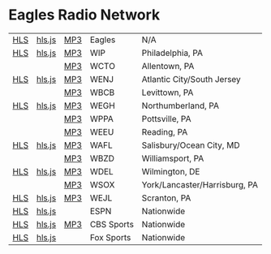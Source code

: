 # Eagles Radio Network

<link rel="stylesheet" type="text/css" href="css/markdown.css">
<link rel="shortcut icon" href="ico/favicon.png" type="image/x-icon">

| | | | | |
|---|---|---|---|---|
| [HLS](https://live.amperwave.net/manifest/audacy-eagles2aac-hlsc.m3u8) | [hls.js](/hlsjsaudio.html?stream=https://live.amperwave.net/manifest/audacy-eagles2aac-hlsc.m3u8) | [MP3](https://live.amperwave.net/direct/audacy-eagles2aac-imc.aac) | Eagles | N/A |
| [HLS](https://live.amperwave.net/manifest/audacy-wipfmaac-hlsc.m3u8) | [hls.js](/hlsjsaudio.html?stream=https://live.amperwave.net/manifest/audacy-wipfmaac-hlsc.m3u8) | [MP3](https://live.amperwave.net/direct/audacy-wipfmaac-imc.aac) | WIP | Philadelphia, PA |
| | | [MP3](https://playerservices.streamtheworld.com/api/livestream-redirect/WCTOFM.mp3) | WCTO | Allentown, PA |
| [HLS](https://live.amperwave.net/manifest/townsquare-wenjfmaac-hlsc3.m3u8) | [hls.js](/hlsjsaudio.html?stream=https://live.amperwave.net/manifest/townsquare-wenjfmaac-hlsc3.m3u8) | [MP3](https://live.amperwave.net/direct/townsquare-wenjfmaac-imc3.aac) | WENJ | Atlantic City/South Jersey |
| | | [MP3](http://live.wbcb1490.com:88/broadwavehigh.mp3) | WBCB | Levittown, PA |
| [HLS](https://live.amperwave.net/manifest/sunbury-weghfmaac-hlsc2.m3u8) | [hls.js](/hlsjsaudio.html?stream=https://live.amperwave.net/manifest/sunbury-weghfmaac-hlsc2.m3u8) | [MP3](https://live.amperwave.net/direct/sunbury-weghfmaac-imc2.aac) | WEGH | Northumberland, PA |
| | | [MP3](https://playerservices.streamtheworld.com/api/livestream-redirect/WPPAAM.mp3) | WPPA | Pottsville, PA |
| | | [MP3](http://relay1.181.fm:8132) | WEEU | Reading, PA |
| [HLS](https://ais-sa1.streamon.fm/7881_96k.aac/playlist.m3u8) | [hls.js](/hlsjsaudio.html?stream=https://ais-sa1.streamon.fm/7881_96k.aac/playlist.m3u8) | [MP3](https://ais-sa1.streamon.fm/7881_96k.aac) | WAFL | Salisbury/Ocean City, MD |
| | | [MP3](https://playerservices.streamtheworld.com/api/livestream-redirect/WBZDFM.mp3) | WBZD | Williamsport, PA |
| [HLS](https://ais-sa1.streamon.fm/7865_96k.aac/playlist.m3u8) | [hls.js](/hlsjsaudio.html?stream=https://ais-sa1.streamon.fm/7865_96k.aac/playlist.m3u8) | [MP3](https://ais-sa1.streamon.fm/7865_96k.aac) | WDEL | Wilmington, DE |
| | | [MP3](https://playerservices.streamtheworld.com/api/livestream-redirect/WSOXFM.mp3) | WSOX | York/Lancaster/Harrisburg, PA |
| [HLS](https://ais-sa1.streamon.fm/7284_48k.aac/playlist.m3u8) | [hls.js](/hlsjsaudio.html?stream=https://ais-sa1.streamon.fm/7284_48k.aac/playlist.m3u8) | [MP3](https://ais-sa1.streamon.fm/7284_48k.aac) | WEJL | Scranton, PA |
| [HLS](https://live.amperwave.net/manifest/espn-network-cloud.m3u8) | [hls.js](/hlsjsaudio.html?stream=https://live.amperwave.net/manifest/espn-network-cloud.m3u8) | | ESPN | Nationwide |
| [HLS](https://live.amperwave.net/manifest/audacy-cbssportsaac-hlsc.m3u8) | [hls.js](/hlsjsaudio.html?stream=https://live.amperwave.net/manifest/audacy-cbssportsaac-hlsc.m3u8) | [MP3](https://live.amperwave.net/direct/audacy-cbssportsaac-imc.aac) | CBS Sports | Nationwide |
| [HLS](https://stream.revma.ihrhls.com/zc4732/hls.m3u8) | [hls.js](/hlsjsaudio.html?stream=https://stream.revma.ihrhls.com/zc4732/hls.m3u8) | | Fox Sports | Nationwide |